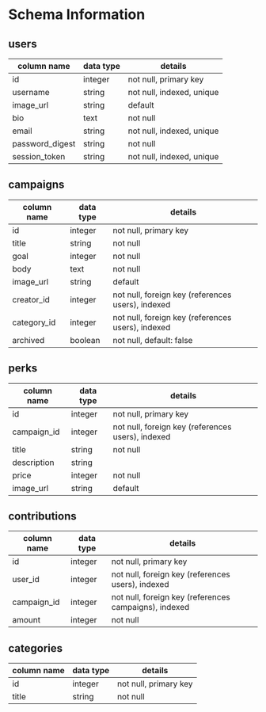 # Schema Information

## users
column name     | data type | details
----------------|-----------|-----------------------
id              | integer   | not null, primary key
username        | string    | not null, indexed, unique
image_url       | string    | default
bio             | text      | not null
email           | string    | not null, indexed, unique
password_digest | string    | not null
session_token   | string    | not null, indexed, unique

## campaigns
column name | data type | details
------------|-----------|-----------------------
id          | integer   | not null, primary key
title       | string    | not null
goal        | integer   | not null
body        | text      | not null
image_url   | string    | default
creator_id  | integer   | not null, foreign key (references users), indexed
category_id | integer   | not null, foreign key (references users), indexed
archived    | boolean   | not null, default: false

## perks
column name | data type | details
------------|-----------|-----------------------
id          | integer   | not null, primary key
campaign_id | integer   | not null, foreign key (references users), indexed
title       | string    | not null
description | string    |
price       | integer   | not null
image_url   | string    | default

## contributions
column name | data type | details
------------|-----------|-----------------------
id          | integer   | not null, primary key
user_id     | integer   | not null, foreign key (references users), indexed
campaign_id | integer   | not null, foreign key (references campaigns), indexed
amount      | integer   | not null

## categories
column name | data type | details
------------|-----------|-----------------------
id          | integer   | not null, primary key
title       | string    | not null
